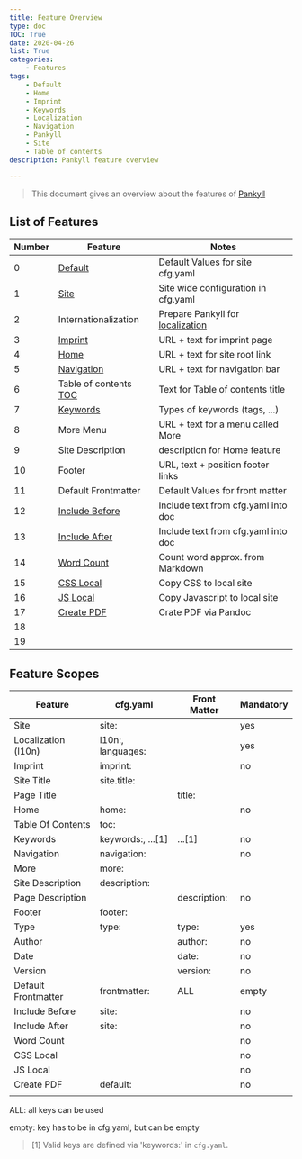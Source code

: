 ```yaml
---
title: Feature Overview
type: doc
TOC: True
date: 2020-04-26
list: True
categories:
    - Features
tags:
    - Default
    - Home
    - Imprint
    - Keywords
    - Localization
    - Navigation
    - Pankyll
    - Site
    - Table of contents
description: Pankyll feature overview

---
```


> This document gives an overview about the features of [Pankyll]

## List of Features

| Number | Feature                 | Notes                                 |
| -------| ----------------------- | ------------------------------------- |
| 0      | [Default]               | Default Values for site cfg.yaml      |
| 1      | [Site]                  | Site wide configuration in cfg.yaml   |
| 2      | Internationalization    | Prepare Pankyll for [localization]    |
| 3      | [Imprint]               | URL + text for imprint page           |
| 4      | [Home]                  | URL + text for site root link         |
| 5      | [Navigation]            | URL + text for navigation bar         |
| 6      | Table of contents [TOC] | Text for Table of contents title      |
| 7      | [Keywords]              | Types of keywords (tags, ...)         |
| 8      | More Menu               | URL + text for a menu called More     |
| 9      | Site Description        | description for Home feature          |
| 10     | Footer                  | URL, text + position footer links     |
| 11     | Default Frontmatter     | Default Values for front matter       |
| 12     | [Include Before]        | Include text from cfg.yaml into doc   |
| 13     | [Include After]         | Include text from cfg.yaml into doc   |
| 14     | [Word Count]            | Count word approx. from Markdown      |
| 15     | [CSS Local]             | Copy CSS to local site                |
| 16     | [JS Local]              | Copy Javascript to local site         |
| 17     | [Create PDF]            | Crate PDF via Pandoc                  |
| 18     |                         |                                       |
| 19     |                         |                                       |

## Feature Scopes

| Feature                 | cfg.yaml           | Front Matter | Mandatory |
|------------------------ | ------------------ | ------------ | --------- |
| Site                    | site:              |              | yes       |
| Localization (l10n)     | l10n:, languages:  |              | yes       |
| Imprint                 | imprint:           |              | no        |
| Site Title              | site.title:        |              |           |
| Page Title              |                    | title:       |           |
| Home                    | home:              |              | no        |
| Table Of Contents       | toc:               |              |           |
| Keywords                | keywords:, ...[1]  | ...[1]       | no        |
| Navigation              | navigation:        |              | no        |
| More                    | more:              |              |           |
| Site Description        | description:       |              |           |
| Page Description        |                    | description: | no        |
| Footer                  | footer:            |              |           |
| Type                    | type:              | type:        | yes       |
| Author                  |                    | author:      | no        |
| Date                    |                    | date:        | no        |
| Version                 |                    | version:     | no        |
| Default Frontmatter     | frontmatter:       | ALL          | empty     |
| Include Before          | site:              |              | no        |
| Include After           | site:              |              | no        |
| Word Count              |                    |              | no        |
| CSS Local               |                    |              | no        |
| JS Local                |                    |              | no        |
| Create PDF              | default:           |              | no        |
|                         |                    |              |           |

ALL: all keys can be used

empty: key has to be in cfg.yaml, but can be empty

> [1] Valid keys are defined via 'keywords:' in `cfg.yaml`.

[Create PDF]: /en_US/Documentation/Features/create-pdf.html
[CSS Local]: /en_US/Documentation/Features/css-local.html
[Default]: /en_US/Documentation/Features/default.html
[Home]: /en_US/Documentation/Features/home.html
[Imprint]: /en_US/Documentation/Features/imprint.html
[Include Before]: /en_US/Documentation/Features/body-include-before.html
[Include After]: /en_US/Documentation/Features/body-include-after.html
[JS Local]: /en_US/Documentation/Features/js-local.html
[Keywords]: /en_US/Documentation/Features/keywords.html
[Localization]: /en_US/Documentation/Features/localization.html
[Navigation]: /en_US/Documentation/Features/navigation.html
[Pankyll]: https://www.pankyll.org/
[Site]: /en_US/Documentation/Features/global-site-parameters.html
[TOC]: /en_US/Documentation/Features/toc.html
[Word Count]: /en_US/Documentation/Features/word-count.html


